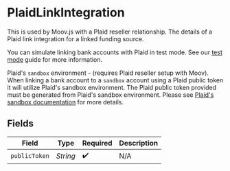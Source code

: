 # PlaidLinkIntegration

This is used by Moov.js with a Plaid reseller relationship. The details of a Plaid link integration for a linked funding source.

You can simulate linking bank accounts with Plaid in test mode. See our [test mode](https://docs.moov.io/guides/get-started/test-mode/#plaid)
guide for more information.

Plaid's `sandbox` environment - (requires Plaid reseller setup with Moov). When linking a bank account to a `sandbox` account using a Plaid 
public token it will utilize Plaid's sandbox environment. The Plaid public token provided must be generated from Plaid's sandbox environment. 
Please see <a href="https://plaid.com/docs/api/sandbox/#sandboxpublic_tokencreate" target="_blank">Plaid's sandbox documentation</a> for more 
details.


## Fields

| Field              | Type               | Required           | Description        |
| ------------------ | ------------------ | ------------------ | ------------------ |
| `publicToken`      | *String*           | :heavy_check_mark: | N/A                |